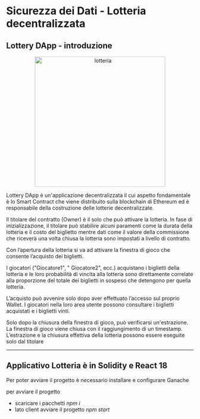 # Sicurezza dei Dati - Lotteria decentralizzata 
## Lottery DApp - introduzione 

<p align="center">
  <img src="https://github.com/error-504941/SDD/assets/126831986/0f1f141f-aa19-4a28-9f61-4ba29a65c889" width="350" title="lotteria">
</p>
Lottery DApp è un'applicazione decentralizzata il cui aspetto fondamentale è lo Smart Contract che viene distribuito sulla blockchain di Ethereum ed è responsabile della costruzione delle lotterie decentralizzate. 

Il titolare del contratto (Owner) è il solo che può attivare la lotteria. 
In fase di inizializzazione, il titolare può stabilire alcuni paramenti come la durata della lotteria e il costo del biglietto mentre dati come il valore della commissione che riceverà una volta chiusa la lotteria sono impostati a livello di contratto.

Con l’apertura della lotteria si va ad attivare la finestra di gioco che consente l’acquisto dei biglietti.

I giocatori ("Giocatore1", " Giocatore2", ecc.) acquistano i biglietti della lotteria e le loro probabilità di vincita alla lotteria sono direttamente correlate alla proporzione del totale dei biglietti in sospeso che detengono per quella lotteria. 

L’acquisto può avvenire solo dopo aver effettuato l’accesso sul proprio Wallet. I giocatori nella loro area utente possono consultare i biglietti acquistati e i biglietti vinti.

Solo dopo la chiusura della finestra di gioco, può verificarsi un'estrazione.  La finestra di gioco viene chiusa con il raggiungimento di un timestamp.
L’estrazione e la chiusura effettiva della lotteria possono essere eseguite solo dal titolare

-----------------------------------------------------------------------------------------------------------------------------------------------------------------------------------------------------------------------------

## Applicativo Lotteria  è in Solidity e React 18

Per poter avviare il progetto è necessario installare e configurare Ganache 

per avviare il progetto 
-  scaricare i pacchetti _npm i_
- lato client avviare il progetto  _npm start_



